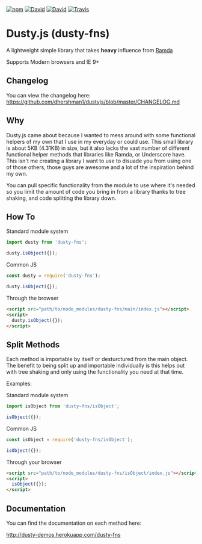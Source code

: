 [![npm](https://img.shields.io/npm/v/dusty-fns.svg?style=for-the-badge)](https://www.npmjs.com/package/dusty-fns) [![David](https://img.shields.io/david/dhershman1/dustyjs.svg?style=for-the-badge)](https://david-dm.org/dhershman1/dustyjs) [![David](https://img.shields.io/david/dev/dhershman1/dustyjs.svg?style=for-the-badge)](https://david-dm.org/dhershman1/dustyjs?type=dev) [![Travis](https://img.shields.io/travis/dhershman1/dustyjs.svg?style=for-the-badge)](https://travis-ci.org/dhershman1/dustyjs)

# Dusty.js (dusty-fns)

A lightweight simple library that takes **heavy** influence from [Ramda](http://ramdajs.com/)

Supports Modern browsers and IE 9+

## Changelog

You can view the changelog here: https://github.com/dhershman1/dustyjs/blob/master/CHANGELOG.md

## Why

Dusty.js came about because I wanted to mess around with some functional helpers of my own that I use in my everyday or could use. This small library is about 5KB (4.31KB) in size, but it also lacks the vast number of different functional helper methods that libraries like Ramda, or Underscore have. This isn't me creating a library I want to use to disuade you from using one of those others, those guys are awesome and a lot of the inspiration behind my own.

You can pull specific functionality from the module to use where it's needed so you limit the amount of code you bring in from a library thanks to tree shaking, and code splitting the library down.

## How To

Standard module system

```js
import dusty from 'dusty-fns';

dusty.isObject({});
```

Common JS

```js
const dusty = require('dusty-fns');

dusty.isObject({});
```

Through the browser

```html
<script src="path/to/node_modules/dusty-fns/main/index.js"></script>
<script>
  dusty.isObject({});
</script>
```

## Split Methods

Each method is importable by itself or desturctured from the main object. The benefit to being split up and importable individually is this helps out with tree shaking and only using the functionality you need at that time.

Examples:

Standard module system

```js
import isObject from 'dusty-fns/isObject';

isObject({});
```

Common JS

```js
const isObject = require('dusty-fns/isObject');

isObject({});
```

Through your browser

```html
<script src="path/to/node_modules/dusty-fns/isObject/index.js"></script>
<script>
  isObject({});
</script>
```

## Documentation

You can find the documentation on each method here:

http://dusty-demos.herokuapp.com/dusty-fns
